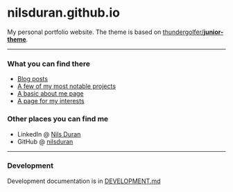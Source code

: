 # nilsduran.github.io

My personal portfolio website. The theme is based on [thundergolfer/**junior-theme**](https://github.com/thundergolfer/junior-theme).

----

### What you can find there

* [Blog posts](https://nilsduran.github.io/blog/)
* [A few of my most notable projects](https://nilsduran.github.io/projects/)
* [A basic about me page](https://nilsduran.github.io/about/)
* [A page for my interests](https://nilsduran.github.io/interests/)

### Other places you can find me

* LinkedIn @ [Nils Duran](https://www.linkedin.com/in/nils-duran2004/)
* GitHub @ [nilsduran](https://github.com/nilsduran)

----

### Development

Development documentation is in [DEVELOPMENT.md](DEVELOPMENT.md)
